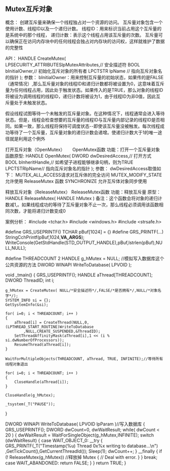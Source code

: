 ## Mutex互斥对象

概念： 创建互斥量来确保一个线程独占对一个资源的访问。
    互斥量对象包含一个使用计数、线程ID以及一个递归计数。
        线程ID：用来标识当前占用这个互斥量的是系统中的那个线程，
        递归计数：表示这个线程占用该互斥量的次数。
    互斥量可以确保正在访问内存块中的任何线程会独占对内存块的访问权，这样就维护了数据的完整性

API：
HANDLE CreateMutex(
LPSECURITY_ATTRIBUTESlpMutexAttributes,// 安全描述符
BOOL bInitialOwner,// 初始化互斥对象的所有者
LPCTSTR lpName // 指向互斥对象名的指针
);
参数：
bInitialOwner：用来控制互斥量的初始状态，如果传的是FALSE（通常情况）,那么互斥量对象的线程ID和递归计数都将被设置为0，这意味着互斥量为任何线程占用，因此处于触发状态。如果传入的是TRUE，那么对象的线程ID将被设为调用线程的线程ID，递归计数将被设为1，由于线程ID为非0值，因此互斥量处于未触发状态。

假设线程试图等待一个未触发的互斥量对象。在这种情况下，线程通常会进入等待状态。但是，线程会检查想要的互斥量的线程ID与互斥量内部记录的线程ID是否相同。如果一致，那么线程将保持可调度状态--即使该互斥量没被触发。每次线程成功等待了一个互斥量，互斥量对象的递归计数会递增。使递归计数大于1的唯一途径就是利用这个例外


打开互斥对象（OpenMutex）
     OpenMutex函数
功能：打开一个互斥量对象
函数原型:
HANDLE OpenMutex(
DWORD dwDesiredAccess,// 打开方式
BOOL bInheritHandle,// 如希望子进程能够继承句柄，则为TRUE
LPCTSTRlpName// 指向互斥对象名的指针
);
参数：
dwDesiredAccess取值如下：
MUTEX_ALL_ACCESS请求对互斥体的完全访问
MUTEX_MODIFY_STATE允许使用 ReleaseMutex 函数
SYNCHRONIZE 允许互斥体对象同步使用


释放互斥对象（ReleaseMutex）
ReleaseMutex函数
功能：释放互斥量
原型：
HANDLE ReleaseMutex(
HANDLE hMutex
)
备注：这个函数会将对象的递归计数减1,。如果线程成功的等待了互斥量对象不止一次，那么线程必须调用该函数相同次数，才能将递归计数变成0


案例分析：
#include <tchar.h>
#include <windows.h>
#include <strsafe.h>

#define GRS_USEPRINTF() TCHAR pBuf[1024] = {}
#define GRS_PRINTF(...) \
	StringCchPrintf(pBuf,1024,__VA_ARGS__);\
	WriteConsole(GetStdHandle(STD_OUTPUT_HANDLE),pBuf,lstrlen(pBuf),NULL,NULL);

#define THREADCOUNT 2
HANDLE g_hMutex = NULL; 
//模拟写入数据库这个公共资源的方法
DWORD WINAPI WriteToDatabase( LPVOID );

void _tmain()
{
	GRS_USEPRINTF();
	HANDLE aThread[THREADCOUNT];
	DWORD ThreadID;
	int i;

	g_hMutex = CreateMutex(	NULL/*安全描述符*/,FALSE/*是否拥有*/,NULL/*对象名字*/);
	SYSTEM_INFO si = {};
	GetSystemInfo(&si);

	for( i=0; i < THREADCOUNT; i++ )
	{
		aThread[i] = CreateThread(NULL,0,(LPTHREAD_START_ROUTINE)WriteToDatabase
			,NULL,CREATE_SUSPENDED,&ThreadID);
		SetThreadAffinityMask(aThread[i],1 << (i % si.dwNumberOfProcessors));
		ResumeThread(aThread[i]);
	}

	WaitForMultipleObjects(THREADCOUNT, aThread, TRUE, INFINITE);//等待所有线程对象退出
	
	for( i=0; i < THREADCOUNT; i++ )
	{
		CloseHandle(aThread[i]);
	}

	CloseHandle(g_hMutex);

	_tsystem(_T("PAUSE"));
}

DWORD WINAPI WriteToDatabase( LPVOID lpParam )//写入数据库
{ 
	GRS_USEPRINTF();
	DWORD dwCount=0, dwWaitResult; 
	while( dwCount < 20 )
	{ 
		dwWaitResult = WaitForSingleObject(g_hMutex,INFINITE);
		switch (dwWaitResult) 
		{
		case WAIT_OBJECT_0: 
			__try 
			{ 
				GRS_PRINTF(_T("Timestamp(%u) Thread 0x%x writing to database...\n")
					,GetTickCount(),GetCurrentThreadId());
				Sleep(1);
				dwCount++;
			} 
			__finally
			{ 
				if (! ReleaseMutex(g_hMutex)) //释放掉 Mutex
				{ 
					// Deal with error.
				} 
			} 
			break; 
		case WAIT_ABANDONED: 
			return FALSE; 
		}
	}
	return TRUE; 
}



 
